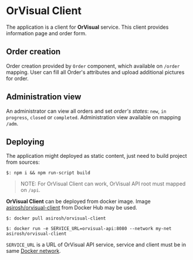 # OrVisual Client

The application is a client for **OrVisual** service. This client provides information page and
order form.

## Order creation

Order creation provided by `Order` component, which available on `/order` mapping. User can fill
all Order's attributes and upload additional pictures for order.

## Administration view

An administrator can view all orders and set _order's states_: `new`, `in progress`, `closed` or
`completed`. Administration view available on mapping `/adm`.

## Deploying

The application might deployed as static content, just need to build project from sources:

`$: npm i && npm run-script build`

> NOTE: For OrVisual Client can work, OrVisual API root must mapped on `/api`.

**OrVisual Client** can be deployed from docker image. Image
[asirosh/orvisual-client](https://hub.docker.com/r/asirosh/orvisual-client/) from Docker Hub may be
used.

`$: docker pull asirosh/orvisual-client`

`$: docker run -e SERVICE_URL=orvisual-api:8080 --network my-net asirosh/orvisual-client`

`SERVICE_URL` is a URL of OrVisual API service, service and client must be in same
[Docker network](https://docs.docker.com/v17.09/engine/userguide/networking/).
